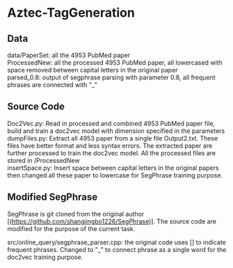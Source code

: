 # Aztec-TagGeneration

## Data

data/PaperSet: all the 4953 PubMed paper <br />
ProcessedNew: all the processed 4953 PubMed paper, all lowercased with space removed between capital letters in the original paper <br />
parsed_0.8: output of segphrase parsing with parameter 0.8, all frequent phrases are connected with "_" <br />

## Source Code

Doc2Vec.py: Read in processed and combined 4953 PubMed paper file, build and train a doc2vec model with dimension specified in the parameters <br />
dumpFiles.py: Extract all 4953 paper from a single file Output2.txt. These files have better format and less syntax errors. The extracted paper are further processed to train the doc2vec model. All the processed files are stored in /ProcessedNew <br />
insertSpace.py: Insert space between capital letters in the original papers then changed all these paper to lowercase for SegPhrase training purpose.

## Modified SegPhrase
SegPhrase is git cloned from the original author [(https://github.com/shangjingbo1226/SegPhrase)]. The source code are modified for the purpose of the current task.

src/online_query/segphrase_parser.cpp: the original code uses [] to indicate frequent phrases. Changed to "_" to connect phrase as a single word for the doc2vec training purpose.

 
